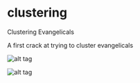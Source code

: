 # clustering
Clustering Evangelicals

A first crack at trying to cluster evangelicals

![alt tag](http://i.imgur.com/jiQcXe9.png)

![alt tag](http://i.imgur.com/O0iEda4.png)
